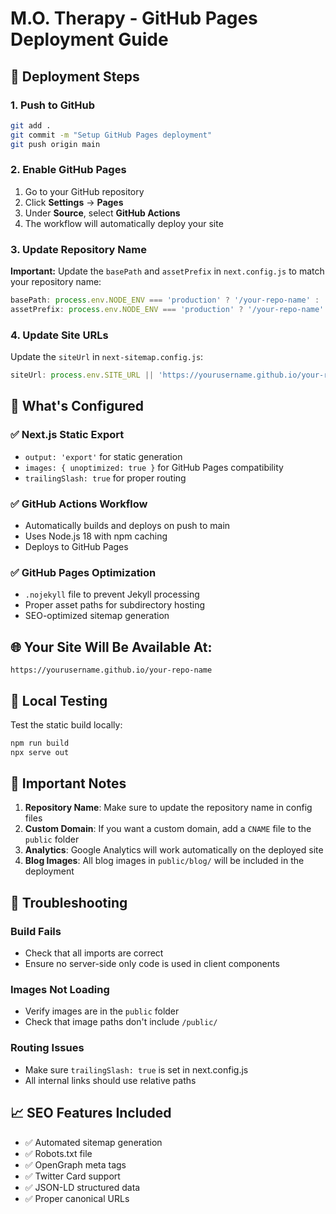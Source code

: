 # M.O. Therapy - GitHub Pages Deployment Guide

## 🚀 Deployment Steps

### 1. Push to GitHub
```bash
git add .
git commit -m "Setup GitHub Pages deployment"
git push origin main
```

### 2. Enable GitHub Pages
1. Go to your GitHub repository
2. Click **Settings** → **Pages**
3. Under **Source**, select **GitHub Actions**
4. The workflow will automatically deploy your site

### 3. Update Repository Name
**Important:** Update the `basePath` and `assetPrefix` in `next.config.js` to match your repository name:

```javascript
basePath: process.env.NODE_ENV === 'production' ? '/your-repo-name' : '',
assetPrefix: process.env.NODE_ENV === 'production' ? '/your-repo-name' : '',
```

### 4. Update Site URLs
Update the `siteUrl` in `next-sitemap.config.js`:
```javascript
siteUrl: process.env.SITE_URL || 'https://yourusername.github.io/your-repo-name',
```

## 📂 What's Configured

### ✅ Next.js Static Export
- `output: 'export'` for static generation
- `images: { unoptimized: true }` for GitHub Pages compatibility
- `trailingSlash: true` for proper routing

### ✅ GitHub Actions Workflow
- Automatically builds and deploys on push to main
- Uses Node.js 18 with npm caching
- Deploys to GitHub Pages

### ✅ GitHub Pages Optimization
- `.nojekyll` file to prevent Jekyll processing
- Proper asset paths for subdirectory hosting
- SEO-optimized sitemap generation

## 🌐 Your Site Will Be Available At:
```
https://yourusername.github.io/your-repo-name
```

## 🔧 Local Testing
Test the static build locally:
```bash
npm run build
npx serve out
```

## 📝 Important Notes

1. **Repository Name**: Make sure to update the repository name in config files
2. **Custom Domain**: If you want a custom domain, add a `CNAME` file to the `public` folder
3. **Analytics**: Google Analytics will work automatically on the deployed site
4. **Blog Images**: All blog images in `public/blog/` will be included in the deployment

## 🐛 Troubleshooting

### Build Fails
- Check that all imports are correct
- Ensure no server-side only code is used in client components

### Images Not Loading
- Verify images are in the `public` folder
- Check that image paths don't include `/public/`

### Routing Issues
- Make sure `trailingSlash: true` is set in next.config.js
- All internal links should use relative paths

## 📈 SEO Features Included

- ✅ Automated sitemap generation
- ✅ Robots.txt file
- ✅ OpenGraph meta tags
- ✅ Twitter Card support
- ✅ JSON-LD structured data
- ✅ Proper canonical URLs
